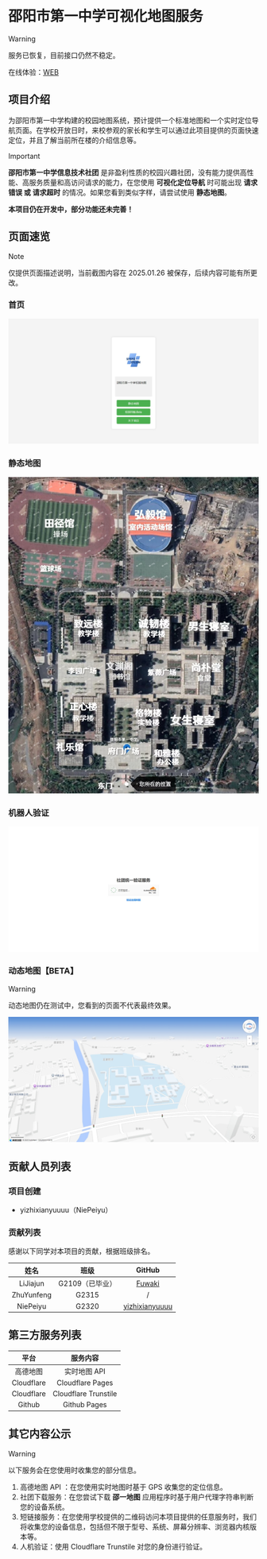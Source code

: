 # 邵阳市第一中学可视化地图服务

> [!WARNING]
> 服务已恢复，目前接口仍然不稳定。

在线体验：[WEB](https://sourl.cn/PB3VVL)

## 项目介绍
为邵阳市第一中学构建的校园地图系统，预计提供一个标准地图和一个实时定位导航页面。在学校开放日时，来校参观的家长和学生可以通过此项目提供的页面快速定位，并且了解当前所在楼的介绍信息等。

> [!IMPORTANT]
> **邵阳市第一中学信息技术社团** 是非盈利性质的校园兴趣社团，没有能力提供高性能、高服务质量和高访问请求的能力，在您使用 **可视化定位导航** 时可能出现 **请求错误 或 请求超时** 的情况。如果您看到类似字样，请尝试使用 **静态地图**。
>
> **本项目仍在开发中，部分功能还未完善！**

## 页面速览

> [!NOTE]
> 仅提供页面描述说明，当前截图内容在 2025.01.26 被保存，后续内容可能有所更改。

### 首页
![首页](./res/introd/index.jpeg)

### 静态地图
![静态地图](./res/img/b85596cb5e4064a09c93a9a6b55bcc9e.jpg)

### 机器人验证
![cft](./res/introd/cft.jpeg)

### 动态地图【BETA】
> [!WARNING]
> 动态地图仍在测试中，您看到的页面不代表最终效果。

![amap](./res/introd/amap.jpeg)


## 贡献人员列表
### 项目创建
- yizhixianyuuuu（NiePeiyu）
### 贡献列表
感谢以下同学对本项目的贡献，根据班级排名。

|姓名|班级|GitHub|
|:---:|:---:|:---:|
|LiJiajun|G2109（已毕业）|[Fuwaki](https://github.com/Fuwaki)|
|ZhuYunfeng|G2315|/|
|NiePeiyu|G2320|[yizhixianyuuuu](https://github.com/yizhixianyuuuu)|

## 第三方服务列表
|平台|服务内容|
|:---:|:---:|
|高德地图|实时地图 API|
|Cloudflare|Cloudflare Pages|
|Cloudflare|Cloudflare Trunstile|
|Github|Github Pages|

## 其它内容公示
> [!WARNING]
> 以下服务会在您使用时收集您的部分信息。
> 1. 高德地图 API ：在您使用实时地图时基于 GPS 收集您的定位信息。
> 2. 社团下载服务：在您尝试下载 **邵一地图** 应用程序时基于用户代理字符串判断您的设备系统。
> 3. 短链接服务：在您使用学校提供的二维码访问本项目提供的任意服务时，我们将收集您的设备信息，包括但不限于型号、系统、屏幕分辨率、浏览器内核版本等。
> 4. 人机验证：使用 Cloudflare Trunstile 对您的身份进行验证。
